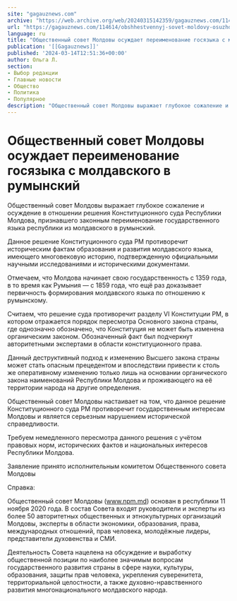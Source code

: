 ```yaml
---
site: "gagauznews.com"
archive: "https://web.archive.org/web/20240315142359/gagauznews.com/114614/obshhestvennyj-sovet-moldovy-osuzhdaet-pereimenovanie-gosyazyka-s-moldavskogo-v-rumynskij.html"
url: "https://gagauznews.com/114614/obshhestvennyj-sovet-moldovy-osuzhdaet-pereimenovanie-gosyazyka-s-moldavskogo-v-rumynskij.html"
language: ru
title: "Общественный совет Молдовы осуждает переименование госязыка с молдавского в румынский"
publication: '[[Gagauznews]]'
published: '2024-03-14T12:51:36+00:00'
author: Ольга Л.
section:
- Выбор редакции
- Главные новости
- Общество
- Политика
- Популярное
description: "Общественный совет Молдовы выражает глубокое сожаление и осуждение в отношении решения Конституционного суда Республики Молдова, признавшего законным переименование государственного языка республики из молдавского в румынский. Данное решение Конституционного суда РМ противоречит историческим фактам образования и развития молдавского языка, имеющего многовековую историю, подтвержденную официальными научными исследованиями и историческими документами. Отмечаем, что Молдова начинает свою государственность с 1359 года, в то время как Румыния — с 1859 года, что ещё раз доказывает первичность формирования молдавского языка по отношению к румынскому. Считаем, что решение суда противоречит разделу VI Конституции РМ, в котором отражается порядок пересмотра Основного закона страны, где однозначно обозначено, что Конституция […]"
---
```


# Общественный совет Молдовы осуждает переименование госязыка с молдавского в румынский

Общественный совет Молдовы выражает глубокое сожаление и осуждение в отношении решения Конституционного суда Республики Молдова, признавшего законным переименование государственного языка республики из молдавского в румынский.

Данное решение Конституционного суда РМ противоречит историческим фактам образования и развития молдавского языка, имеющего многовековую историю, подтвержденную официальными научными исследованиями и историческими документами.

Отмечаем, что Молдова начинает свою государственность с 1359 года, в то время как Румыния — с 1859 года, что ещё раз доказывает первичность формирования молдавского языка по отношению к румынскому.

Считаем, что решение суда противоречит разделу VI Конституции РМ, в котором отражается порядок пересмотра Основного закона страны, где однозначно обозначено, что Конституция не может быть изменена органическим законом. Обозначенный факт был подчеркнут авторитетными экспертами в области конституционного права.

Данный деструктивный подход к изменению Высшего закона страны может стать опасным прецедентом и впоследствии привести к столь же оперативному изменению только лишь на основании органического закона наименований Республики Молдова и проживающего на её территории народа на другие определения.

Общественный совет Молдовы настаивает на том, что данное решение Конституционного суда РМ противоречит государственным интересам Молдовы и является серьезным нарушением исторической справедливости.

Требуем немедленного пересмотра данного решения с учётом правовых норм, исторических фактов и национальных интересов Республики Молдова.

Заявление принято исполнительным комитетом Общественного совета Молдовы

Справка:

Общественный совет Молдовы (www.npm.md) основан в республики 11 ноября 2020 года. В состав Совета входят руководители и эксперты из более 50 авторитетных общественных и этнокультурных организаций Молдовы, эксперты в области экономики, образования, права, международных отношений, прав человека, молодёжные лидеры, представители духовенства и СМИ.

Деятельность Совета нацелена на обсуждение и выработку общественной позиции по наиболее значимым вопросам государственного развития страны в сфере науки, культуры, образования, защиты прав человека, укрепления суверенитета, территориальной целостности, а также духовно-нравственного развития многонационального молдавского народа.